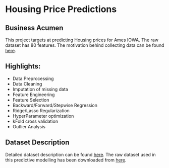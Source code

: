 # Housing Price Predictions

## Business Acumen
This project targets at predicting Housing prices for Ames IOWA. The raw dataset has 80 features. The motivation behind collecting data can be found [here](http://ww2.amstat.org/publications/jse/v19n3/decock.pdf).

## Highlights:
- Data Preprocessing
- Data Cleaning
- Imputation of missing data
- Feature Engineering
- Feature Selection
- Backward/Forward/Stepwise Regression
- Ridge/Lasso Regularization
- HyperParameter optimization
- kFold cross validation
- Outlier Analysis



## Dataset Description
Detailed dataset description can be found [here](https://ww2.amstat.org/publications/jse/v19n3/decock/DataDocumentation.txt). The raw dataset used in this predictive modelling has been downloaded from [here](https://ww2.amstat.org/publications/jse/v19n3/decock/AmesHousing.txt).  




